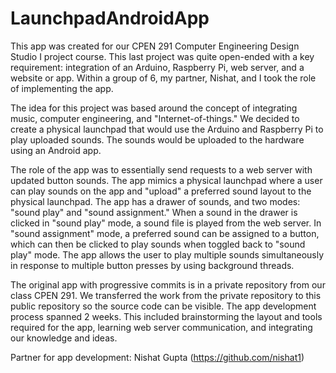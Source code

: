 # LaunchpadAndroidApp
This app was created for our CPEN 291 Computer Engineering Design Studio I project course. This last project was quite open-ended with a key requirement: integration of an Arduino, Raspberry Pi, web server, and a website or app. Within a group of 6, my partner, Nishat, and I took the role of implementing the app.

The idea for this project was based around the concept of integrating music, computer engineering, and "Internet-of-things." We decided to create a physical launchpad that would use the Arduino and Raspberry Pi to play uploaded sounds. The sounds would be uploaded to the hardware using an Android app.

The role of the app was to essentially send requests to a web server with updated button sounds. The app mimics a physical launchpad where a user can play sounds on the app and "upload" a preferred sound layout to the physical launchpad. The app has a drawer of sounds, and two modes: "sound play" and "sound assignment." When a sound in the drawer is clicked in "sound play" mode, a sound file is played from the web server. In "sound assignment" mode, a preferred sound can be assigned to a button, which can then be clicked to play sounds when toggled back to "sound play" mode. The app allows the user to play multiple sounds simultaneously in response to multiple button presses by using background threads. 

The original app with progressive commits is in a private repository from our class CPEN 291. We transferred the work from the private repository to this public repository so the source code can be visible. The app development process spanned 2 weeks. This included brainstorming the layout and tools required for the app, learning web server communication, and integrating our knowledge and ideas. 

Partner for app development: Nishat Gupta (https://github.com/nishat1)
